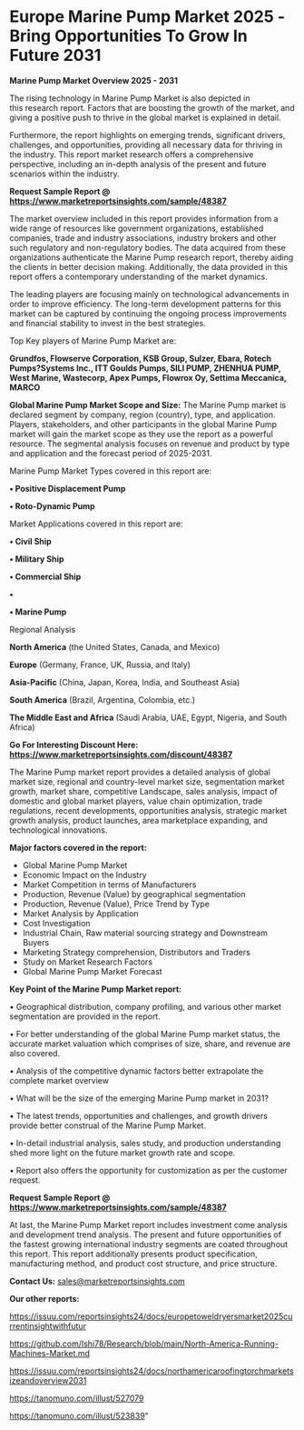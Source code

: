 # Europe Marine Pump Market 2025 -Bring Opportunities To Grow In Future 2031

<Strong> Marine Pump Market Overview 2025 - 2031</strong>

The rising technology in Marine Pump Market is also depicted in this research report. Factors that are boosting the growth of the market, and giving a positive push to thrive in the global market is explained in detail.

Furthermore, the report highlights on emerging trends, significant drivers, challenges, and opportunities, providing all necessary data for thriving in the industry. This report market research offers a comprehensive perspective, including an in-depth analysis of the present and future scenarios within the industry.

<strong>Request Sample Report @ <a href=https://www.marketreportsinsights.com/sample/48387>https://www.marketreportsinsights.com/sample/48387</a></strong>

The market overview included in this report provides information from a wide range of resources like government organizations, established companies, trade and industry associations, industry brokers and other such regulatory and non-regulatory bodies. The data acquired from these organizations authenticate the Marine Pump research report, thereby aiding the clients in better decision making. Additionally, the data provided in this report offers a contemporary understanding of the market dynamics.

The leading players are focusing mainly on technological advancements in order to improve efficiency. The long-term development patterns for this market can be captured by continuing the ongoing process improvements and financial stability to invest in the best strategies.

Top Key players of Marine Pump Market are:

<strong>Grundfos, Flowserve Corporation, KSB Group, Sulzer, Ebara, Rotech Pumps?Systems Inc., ITT Goulds Pumps, SILI PUMP, ZHENHUA PUMP, West Marine, Wastecorp, Apex Pumps, Flowrox Oy, Settima Meccanica, MARCO</strong>

<strong><b>Global Marine Pump Market Scope and Size:</b></strong>
The Marine Pump market is declared segment by company, region (country), type, and application. Players, stakeholders, and other participants in the global Marine Pump market will gain the market scope as they use the report as a powerful resource. The segmental analysis focuses on revenue and product by type and application and the forecast period of 2025-2031.

Marine Pump Market Types covered in this report are:

<strong>•  Positive Displacement Pump

•  Roto-Dynamic Pump</strong>

Market Applications covered in this report are:

<strong>•  Civil Ship

•  Military Ship

•  Commercial Ship

•  

•  Marine Pump</strong> 

Regional Analysis

<strong>North America</strong> (the United States, Canada, and Mexico)

<strong>Europe</strong> (Germany, France, UK, Russia, and Italy)

<strong>Asia-Pacific</strong> (China, Japan, Korea, India, and Southeast Asia)

<strong>South America</strong> (Brazil, Argentina, Colombia, etc.)

<strong>The Middle East and Africa</strong> (Saudi Arabia, UAE, Egypt, Nigeria, and South Africa)

<strong>Go For Interesting Discount Here: <a href=https://www.marketreportsinsights.com/discount/48387>https://www.marketreportsinsights.com/discount/48387</a></strong>

The Marine Pump market report provides a detailed analysis of global market size, regional and country-level market size, segmentation market growth, market share, competitive Landscape, sales analysis, impact of domestic and global market players, value chain optimization, trade regulations, recent developments, opportunities analysis, strategic market growth analysis, product launches, area marketplace expanding, and technological innovations.

<strong><b>Major factors covered in the report:</b></strong>
<ul>
  <li>Global Marine Pump Market </li>
  <li>Economic Impact on the Industry</li>
  <li>Market Competition in terms of Manufacturers</li>
  <li>Production, Revenue (Value) by geographical segmentation</li>
  <li>Production, Revenue (Value), Price Trend by Type</li>
  <li>Market Analysis by Application</li>
  <li>Cost Investigation</li>
  <li>Industrial Chain, Raw material sourcing strategy and Downstream Buyers</li>
  <li>Marketing Strategy comprehension, Distributors and Traders</li>
  <li>Study on Market Research Factors</li>
  <li>Global Marine Pump Market Forecast</li>
</ul>

<strong><b>Key Point of the Marine Pump Market report:</b></strong>

• Geographical distribution, company profiling, and various other market segmentation are provided in the report.

• For better understanding of the global Marine Pump market status, the accurate market valuation which comprises of size, share, and revenue are also covered.

• Analysis of the competitive dynamic factors better extrapolate the complete market overview

• What will be the size of the emerging Marine Pump market in 2031?

• The latest trends, opportunities and challenges, and growth drivers provide better construal of the Marine Pump Market.

• In-detail industrial analysis, sales study, and production understanding shed more light on the future market growth rate and scope.

• Report also offers the opportunity for customization as per the customer request.

<strong>Request Sample Report @ <a href=https://www.marketreportsinsights.com/sample/48387>https://www.marketreportsinsights.com/sample/48387</a></strong>

At last, the Marine Pump Market report includes investment come analysis and development trend analysis. The present and future opportunities of the fastest growing international industry segments are coated throughout this report. This report additionally presents product specification, manufacturing method, and product cost structure, and price structure.

<strong>Contact Us:</strong>
sales@marketreportsinsights.com

<strong>Our other reports:</strong>

<a href=https://issuu.com/reportsinsights24/docs/europetoweldryersmarket2025currentinsightwithfutur>https://issuu.com/reportsinsights24/docs/europetoweldryersmarket2025currentinsightwithfutur</a>

<a href=https://github.com/Ishi78/Research/blob/main/North-America-Running-Machines-Market.md>https://github.com/Ishi78/Research/blob/main/North-America-Running-Machines-Market.md</a>

<a href=https://issuu.com/reportsinsights24/docs/northamericaroofingtorchmarketsizeandoverview2031>https://issuu.com/reportsinsights24/docs/northamericaroofingtorchmarketsizeandoverview2031</a>

<a href=https://tanomuno.com/illust/527079>https://tanomuno.com/illust/527079</a>

<a href=https://tanomuno.com/illust/523839>https://tanomuno.com/illust/523839</a>"
